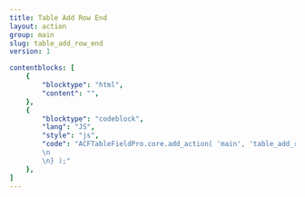 ```yaml
---
title: Table Add Row End
layout: action
group: main
slug: table_add_row_end
version: 1

contentblocks: [
	{
		"blocktype": "html",
		"content": "",
	},
	{
		"blocktype": "codeblock",
		"lang": "JS",
		"style": "js",
		"code": "ACFTableFieldPro.core.add_action( 'main', 'table_add_row_end', function( table ) {
		\n
		\n} );"
	},
]
---
```

